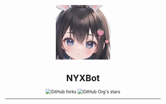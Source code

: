 <div align="center">
 
<img src=".github/image/index.png" width="35%">

# NYXBot

![GitHub forks](https://img.shields.io/github/forks/NYXBots/NYXBot?style=social)
![GitHub Org's stars](https://img.shields.io/github/stars/NYXBots?style=social)



----



</div>
